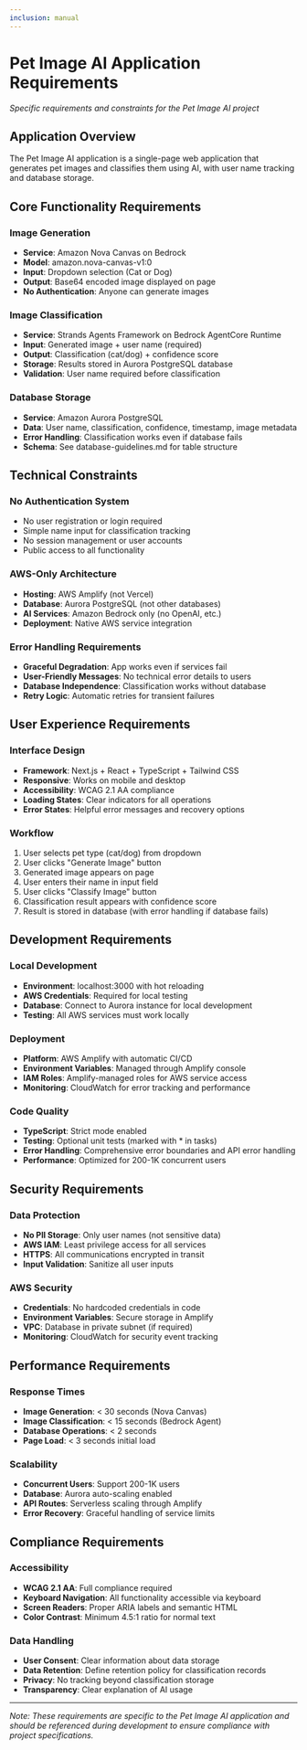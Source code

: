 ```yaml
---
inclusion: manual
---
```


# Pet Image AI Application Requirements

_Specific requirements and constraints for the Pet Image AI project_

## Application Overview

The Pet Image AI application is a single-page web application that generates pet images and classifies them using AI, with user name tracking and database storage.

## Core Functionality Requirements

### Image Generation

- **Service**: Amazon Nova Canvas on Bedrock
- **Model**: amazon.nova-canvas-v1:0
- **Input**: Dropdown selection (Cat or Dog)
- **Output**: Base64 encoded image displayed on page
- **No Authentication**: Anyone can generate images

### Image Classification

- **Service**: Strands Agents Framework on Bedrock AgentCore Runtime
- **Input**: Generated image + user name (required)
- **Output**: Classification (cat/dog) + confidence score
- **Storage**: Results stored in Aurora PostgreSQL database
- **Validation**: User name required before classification

### Database Storage

- **Service**: Amazon Aurora PostgreSQL
- **Data**: User name, classification, confidence, timestamp, image metadata
- **Error Handling**: Classification works even if database fails
- **Schema**: See database-guidelines.md for table structure

## Technical Constraints

### No Authentication System

- No user registration or login required
- Simple name input for classification tracking
- No session management or user accounts
- Public access to all functionality

### AWS-Only Architecture

- **Hosting**: AWS Amplify (not Vercel)
- **Database**: Aurora PostgreSQL (not other databases)
- **AI Services**: Amazon Bedrock only (no OpenAI, etc.)
- **Deployment**: Native AWS service integration

### Error Handling Requirements

- **Graceful Degradation**: App works even if services fail
- **User-Friendly Messages**: No technical error details to users
- **Database Independence**: Classification works without database
- **Retry Logic**: Automatic retries for transient failures

## User Experience Requirements

### Interface Design

- **Framework**: Next.js + React + TypeScript + Tailwind CSS
- **Responsive**: Works on mobile and desktop
- **Accessibility**: WCAG 2.1 AA compliance
- **Loading States**: Clear indicators for all operations
- **Error States**: Helpful error messages and recovery options

### Workflow

1. User selects pet type (cat/dog) from dropdown
2. User clicks "Generate Image" button
3. Generated image appears on page
4. User enters their name in input field
5. User clicks "Classify Image" button
6. Classification result appears with confidence score
7. Result is stored in database (with error handling if database fails)

## Development Requirements

### Local Development

- **Environment**: localhost:3000 with hot reloading
- **AWS Credentials**: Required for local testing
- **Database**: Connect to Aurora instance for local development
- **Testing**: All AWS services must work locally

### Deployment

- **Platform**: AWS Amplify with automatic CI/CD
- **Environment Variables**: Managed through Amplify console
- **IAM Roles**: Amplify-managed roles for AWS service access
- **Monitoring**: CloudWatch for error tracking and performance

### Code Quality

- **TypeScript**: Strict mode enabled
- **Testing**: Optional unit tests (marked with \* in tasks)
- **Error Handling**: Comprehensive error boundaries and API error handling
- **Performance**: Optimized for 200-1K concurrent users

## Security Requirements

### Data Protection

- **No PII Storage**: Only user names (not sensitive data)
- **AWS IAM**: Least privilege access for all services
- **HTTPS**: All communications encrypted in transit
- **Input Validation**: Sanitize all user inputs

### AWS Security

- **Credentials**: No hardcoded credentials in code
- **Environment Variables**: Secure storage in Amplify
- **VPC**: Database in private subnet (if required)
- **Monitoring**: CloudWatch for security event tracking

## Performance Requirements

### Response Times

- **Image Generation**: < 30 seconds (Nova Canvas)
- **Image Classification**: < 15 seconds (Bedrock Agent)
- **Database Operations**: < 2 seconds
- **Page Load**: < 3 seconds initial load

### Scalability

- **Concurrent Users**: Support 200-1K users
- **Database**: Aurora auto-scaling enabled
- **API Routes**: Serverless scaling through Amplify
- **Error Recovery**: Graceful handling of service limits

## Compliance Requirements

### Accessibility

- **WCAG 2.1 AA**: Full compliance required
- **Keyboard Navigation**: All functionality accessible via keyboard
- **Screen Readers**: Proper ARIA labels and semantic HTML
- **Color Contrast**: Minimum 4.5:1 ratio for normal text

### Data Handling

- **User Consent**: Clear information about data storage
- **Data Retention**: Define retention policy for classification records
- **Privacy**: No tracking beyond classification storage
- **Transparency**: Clear explanation of AI usage

---

_Note: These requirements are specific to the Pet Image AI application and should be referenced during development to ensure compliance with project specifications._
